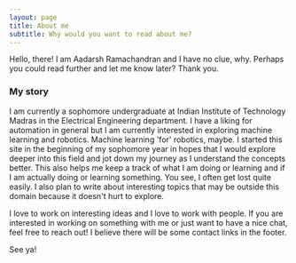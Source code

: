 ```yaml
---
layout: page
title: About me
subtitle: Why would you want to read about me?
---
```


Hello, there! I am Aadarsh Ramachandran and I have no clue, why. Perhaps you could read further and let me know later?
Thank you.

### My story

I am currently a sophomore undergraduate at Indian Institute of Technology Madras in the Electrical Engineering department. I have a liking for automation in general but I am currently interested in exploring machine learning and robotics. Machine learning 'for' robotics, maybe. I started this site in the beginning of my sophomore year in hopes that I would explore deeper into this field and jot down my journey as I understand the concepts better. This also helps me keep a track of what I am doing or learning and if I am actually doing or learning something. You see, I often get lost quite easily. I also plan to write about interesting topics that may be outside this domain because it doesn't hurt to explore.

I love to work on interesting ideas and I love to work with people. If you are interested in working on something with me or just want to have a nice chat, feel free to reach out! I believe there will be some contact links in the footer.

See ya!
